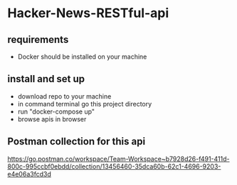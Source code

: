 # Hacker-News-RESTful-api


## requirements
 - Docker  should be installed on your machine


## install and set up
 - download repo to your machine
 - in command terminal go this project directory 
 - run "docker-compose up"
 - browse apis in browser
 
## Postman collection for this api 
https://go.postman.co/workspace/Team-Workspace~b7928d26-f491-411d-800c-995ccbf0ebdd/collection/13456460-35dca60b-62c1-4696-9203-e4e06a3fcd3d

                                                
